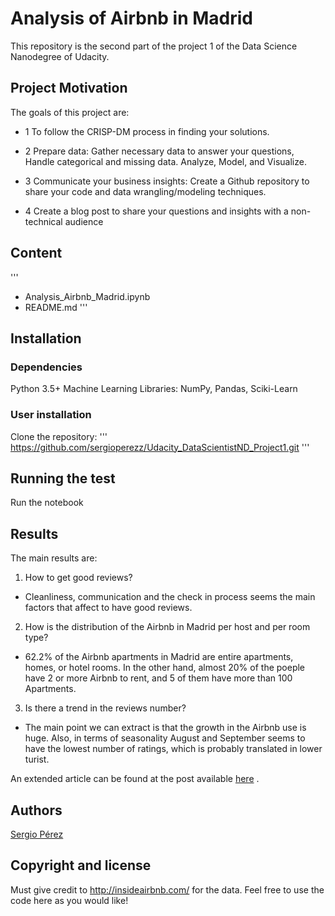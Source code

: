 # Analysis of Airbnb in Madrid

This repository is the second part of the project 1 of the Data Science Nanodegree of Udacity.

## Project Motivation

The goals of this project are:

- 1 To follow the CRISP-DM process in finding your solutions.

- 2 Prepare data: Gather necessary data to answer your questions, Handle categorical and missing data. Analyze, Model, and Visualize.

- 3 Communicate your business insights: Create a Github repository to share your code and data wrangling/modeling techniques.

- 4 Create a blog post to share your questions and insights with a non-technical audience

## Content
'''
- Analysis_Airbnb_Madrid.ipynb
- README.md
'''

## Installation
### Dependencies
Python 3.5+
Machine Learning Libraries: NumPy, Pandas, Sciki-Learn

### User installation
Clone the repository:
'''
https://github.com/sergioperezz/Udacity_DataScientistND_Project1.git
'''
## Running the test
Run the notebook

## Results

The main results are:

1) How to get good reviews?

- Cleanliness, communication and the check in process seems the main factors that affect to have good reviews.

2) How is the distribution of the Airbnb in Madrid per host and per room type?

- 62.2% of the Airbnb apartments in Madrid are entire apartments, homes, or hotel rooms. In the other hand, almost 20% of the poeple have 2 or more Airbnb to rent, and 5 of them have more than 100 Apartments.

3) Is there a trend in the reviews number?
- The main point we can extract is that the growth in the Airbnb use is huge. Also, in terms of seasonality August and September seems to have the lowest number of ratings, which is probably translated in lower turist.


An extended article can be found at the post available [here](https://medium.com/@sergio.perezcarriche/analysis-of-airbnb-in-madrid-5c08e22186ce) .

## Authors
[Sergio Pérez](https://github.com/sergioperezz)

## Copyright and license

Must give credit to http://insideairbnb.com/ for the data. Feel free to use the code here as you would like!
